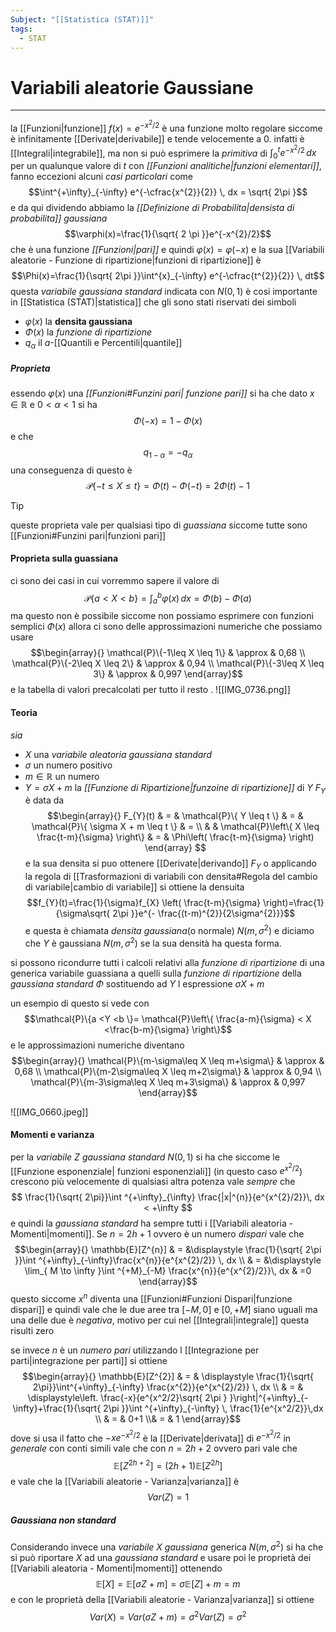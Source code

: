 ```yaml
---
Subject: "[[Statistica (STAT)]]"
tags:
  - STAT
---
```

# Variabili aleatorie Gaussiane
---
la [[Funzioni|funzione]] $f(x)=e^{-x^{2}/{2}}$ è una funzione molto regolare siccome è infinitamente [[Derivate|derivabile]] e tende velocemente a $0$. infatti è [[Integrali|integrabile]], ma non si può esprimere la  _primitiva_ di $\int^{t}_{0} e^{-x^{2}/2}   \, dx$  per un qualunque valore di $t$ con _[[Funzioni analitiche|funzioni elementari]]_, fanno eccezioni alcuni _casi particolari_ come $$\int^{+\infty}_{-\infty} e^{-\cfrac{x^{2}}{2}} \, dx  = \sqrt{ 2\pi }$$ e da qui dividendo abbiamo la _[[Definizione di Probabilita|densista di probabilita]] gaussiana_ $$\varphi(x)=\frac{1}{\sqrt{ 2 \pi }}e^{-x^{2}/2}$$ che è una funzione _[[Funzioni|pari]]_ e quindi $\varphi(x)=\varphi(-x)$ 
e la sua [[Variabili aleatorie - Funzione di ripartizione|funzioni di ripartizione]] è $$\Phi(x)=\frac{1}{\sqrt{ 2\pi }}\int^{x}_{-\infty} e^{-\cfrac{t^{2}}{2}} \, dt$$questa _variabile gaussiana standard_ indicata con $N(0,1)$ è cosi importante in [[Statistica (STAT)|statistica]] che gli sono stati riservati dei simboli 
- $\varphi(x)$ la __densita gaussiana__
- $\Phi(x)$ la _funzione di ripartizione_ 
- $q_{\alpha}$ il $a$-[[Quantili e Percentili|quantile]]



##### Proprieta
essendo $\varphi(x)$ una _[[Funzioni#Funzini pari| funzione pari]]_ si ha che dato $x \in \mathbb{R}$ e $0< \alpha <1$ si ha $$\Phi(-x)=1-\Phi(x)$$e che $$q_{1-\alpha}=-q_{\alpha}$$una conseguenza di questo è $$\mathcal{P}\{-t \leq X \leq t\}=\Phi(t)-\Phi(-t)=2\Phi(t)-1$$

>[!tip]
>queste proprieta vale per qualsiasi tipo di _guassiana_ siccome tutte sono [[Funzioni#Funzini pari|funzioni pari]]




#### Proprieta sulla guassiana
ci sono dei casi in cui vorremmo sapere il valore di $$\mathcal{P}\{ a < X <b \}=\int ^{b}_{a} \varphi(x) \, dx=\Phi(b) - \Phi(a)$$ ma questo non è possibile siccome non possiamo esprimere con funzioni semplici $\Phi(x)$ allora ci sono delle approssimazioni numeriche che possiamo usare $$\begin{array}{}
\mathcal{P}\{-1\leq X \leq 1\}  & \approx  & 0,68  \\
\mathcal{P}\{-2\leq X \leq 2\}  & \approx  & 0,94  \\
\mathcal{P}\{-3\leq X \leq 3\}  & \approx &  0,997  
\end{array}$$ e la tabella di valori precalcolati per tutto il resto 
. ![[IMG_0736.png]]
#### Teoria
_sia_  
- $X$ una  _variabile aleatoria gaussiana standard_ 
- $\sigma$  un numero positivo
- $m \in \mathbb{R}$ un numero 
- $Y=\sigma X+m$
la _[[Funzione di Ripartizione|funzoine di ripartizione]]_ di $Y$ $F_{Y}$ è data da $$\begin{array}{}
F_{Y}(t) & = & \mathcal{P}\{ Y \leq t \} & = &  \mathcal{P}\{ \sigma X + m \leq t \} & = \\  &  & 
\mathcal{P}\left\{ X \leq \frac{t-m}{\sigma}   \right\} & = & \Phi\left( \frac{t-m}{\sigma} \right)
\end{array}
$$e la sua densita si puo ottenere [[Derivate|derivando]] $F_{Y}$ o applicando la regola di [[Trasformazioni di variabili con densita#Regola del cambio di variabile|cambio di variabile]] si ottiene la densuita $$f_{Y}(t)=\frac{1}{\sigma}f_{X} \left( \frac{t-m}{\sigma} \right)=\frac{1}{\sigma\sqrt{ 2\pi  }}e^{- \frac{(t-m)^{2}}{2\sigma^{2}}}$$
e questa è chiamata _densita gaussiana_(o normale) $N(m,\sigma^{2})$  e diciamo che $Y$ è gaussiana $N(m,\sigma^{2})$ se la sua densità ha questa forma.

si possono ricondurre tutti i calcoli relativi alla _funzione di ripartizione_ di una  generica variabile guassiana a quelli sulla _funzione di ripartizione_ della _gaussiana standard_ $\Phi$ sostituendo ad $Y$ l espressione $\sigma X + m$

un esempio di questo si vede con 
$$\mathcal{P}\{a <Y <b  \}= \mathcal{P}\left\{  \frac{a-m}{\sigma} < X <\frac{b-m}{\sigma}  \right\}$$
e le approssimazioni numeriche diventano $$\begin{array}{}
\mathcal{P}\{m-\sigma\leq X \leq m+\sigma\}  & \approx  & 0,68  \\
\mathcal{P}\{m-2\sigma\leq X \leq m+2\sigma\}  & \approx  & 0,94  \\
\mathcal{P}\{m-3\sigma\leq X \leq m+3\sigma\}  & \approx &  0,997  
\end{array}$$

![[IMG_0660.jpeg]]



#### Momenti e varianza
per la _variabile_ $Z$ _gaussiana standard_ $N(0,1)$ si ha che siccome le  [[Funzione esponenziale| funzioni esponenziali]] (in questo caso $e^{x^{2}/2}$) crescono più velocemente di qualsiasi altra potenza vale _sempre_ che  $$ \frac{1}{\sqrt{ 2\pi}}\int ^{+\infty}_{\infty} \frac{|x|^{n}}{e^{x^{2}/2}}\, dx < +\infty
$$e quindi la _gaussiana standard_ ha sempre tutti i [[Variabili aleatoria - Momenti|momenti]].
Se $n=2h+1$ ovvero è un numero _dispari_ vale che $$\begin{array}{}
\mathbb{E}[Z^{n}] & = &\displaystyle \frac{1}{\sqrt{ 2\pi }}\int ^{+\infty}_{-\infty}\frac{x^{n}}{e^{x^{2}/2}} \, dx \\
 & = &\displaystyle \lim_{ M \to \infty }\int ^{+M}_{-M} \frac{x^{n}}{e^{x^{2}/2}}\, dx    & =0
\end{array}$$questo siccome $x^{n}$ diventa una [[Funzioni#Funzioni Dispari|funzione dispari]] e quindi vale che le due aree tra $[-M,0]$ e $[0,+M]$ siano uguali ma una delle due è _negativa_, motivo per cui nel [[Integrali|integrale]] questa risulti zero  

se invece $n$ è un _numero pari_ utilizzando l [[Integrazione per parti|integrazione per parti]] si ottiene  $$\begin{array}{}
\mathbb{E}[Z^{2}] & = & \displaystyle \frac{1}{\sqrt{ 2\pi}}\int^{+\infty}_{-\infty} \frac{x^{2}}{e^{x^{2}/2}} \, dx \\
 & = & \displaystyle\left. \frac{-x}{e^{x^2/2}\sqrt{ 2\pi }  }\right|^{+\infty}_{-\infty}+\frac{1}{\sqrt{ 2\pi }}\int ^{+\infty}_{-\infty} \, \frac{1}{e^{x^2/2}}\,dx  \\
 & = & 0+1 \\& = & 1
\end{array}$$dove si usa il fatto che $-xe^{-x^{2}/2}$ è la [[Derivate|derivata]] di $e^{-x^{2}/2}$ 
in _generale_ con conti simili vale che con $n=2h+2$ ovvero pari vale che $$\mathbb{E}[Z^{2h+2}]=(2h+1)\mathbb{E}[Z^{2h}]$$e vale che la [[Variabili aleatorie - Varianza|varianza]] è $$Var(Z)=1$$
##### Gaussiana non standard
Considerando invece una _variabile_ $X$ _gaussiana_ generica $N(m,\sigma^{2})$ si ha che si può riportare $X$ ad una _gaussiana standard_ e usare poi le proprietà dei [[Variabili aleatoria - Momenti|momenti]] ottenendo $$\mathbb{E}[X]=\mathbb{E}[\sigma Z+m]=\sigma\mathbb{E}[Z]+m=m$$e con le proprietà della [[Variabili aleatorie - Varianza|varianza]] si ottiene $$Var(X)=Var(\sigma Z+m)=\sigma^{2}Var(Z)=\sigma^{2}$$